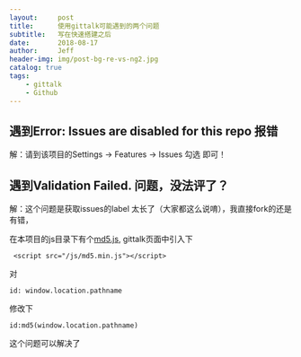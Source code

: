 ```yaml
---
layout:     post
title:      使用gittalk可能遇到的两个问题
subtitle:   写在快速搭建之后
date:       2018-08-17
author:     Jeff
header-img: img/post-bg-re-vs-ng2.jpg
catalog: true
tags:
    - gittalk
    - Github
---
```


##   遇到Error: Issues are disabled for this repo 报错

解：请到该项目的Settings -> Features -> Issues 勾选   即可！

##   遇到Validation Failed. 问题，没法评了？

解：这个问题是获取issues的label 太长了（大家都这么说唷），我直接fork的还是有错，

在本项目的js目录下有个[md5.js](https://github.com/Jeff-wangjunchang/jeff-wangjunchang.github.io/blob/master/js/md5.js),
gittalk页面中引入下
```
 <script src="/js/md5.min.js"></script>
```
对
```
id: window.location.pathname
```
修改下
```
id:md5(window.location.pathname)
```
这个问题可以解决了
